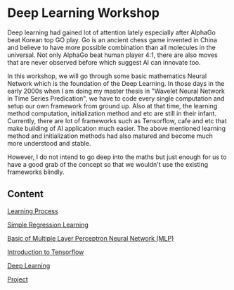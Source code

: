 # Deep Learning Workshop

Deep learning had gained lot of attention lately especially after AlphaGo beat Korean top GO play. Go is an ancient chess game invented in China and believe to have more possible combination than all molecules in the universal. Not only AlphaGo beat human player 4:1, there are also moves that are never observed before which suggest AI can innovate too. 

In this workshop, we will go through some basic mathematics Neural Network which is the foundation of the Deep Learning. In those days in the early 2000s when I am doing my master thesis in "Wavelet Neural Network in Time Series Predication", we have to code every single computation and setup our own framework from ground up. Also at that time, the learning method computation, initialization method and etc are still in their infant. Currently, there are lot of frameworks such as Tensorflow, cafe and etc that make building of AI application much easier. The above mentioned learning method and initialization methods had also matured and become much more understood and stable.

However, I do not intend to go deep into the maths but just enough for us to have a good grab of the concept so that we wouldn't use the existing frameworks blindly.

## Content

[Learning  Process](Learningprocess.md)

[Simple Regression Learning]()

[Basic of Multiple Layer Perceptron  Neural Network (MLP)]()

[Introduction to Tensorflow]()

[Deep Learning]()

[Project]()



